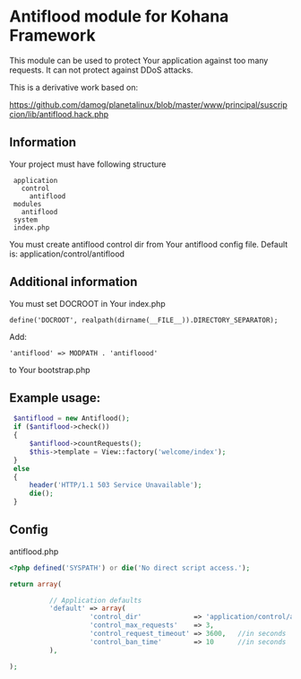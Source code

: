 # Antiflood module for Kohana Framework

This module can be used to protect Your application against too many requests.
It can not protect against DDoS attacks.

This is a derivative work based on:

https://github.com/damog/planetalinux/blob/master/www/principal/suscripcion/lib/antiflood.hack.php


## Information

Your project must have following structure

```
 application
   control
     antiflood
 modules
   antiflood
 system
 index.php
```

You must create antiflood control dir from Your antiflood config file. Default
is: application/control/antiflood

## Additional information

You must set DOCROOT in Your index.php

` define('DOCROOT', realpath(dirname(__FILE__)).DIRECTORY_SEPARATOR); `

Add:

` 'antiflood' => MODPATH . 'antifloood' `

to Your bootstrap.php

## Example usage:

```php
 $antiflood = new Antiflood();
 if ($antiflood->check())
 {
     $antiflood->countRequests();
     $this->template = View::factory('welcome/index');
 }
 else
 {
     header('HTTP/1.1 503 Service Unavailable');
     die();
 }

```


## Config

antiflood.php

```php
<?php defined('SYSPATH') or die('No direct script access.');

return array(

          // Application defaults
          'default' => array(
                    'control_dir'             => 'application/control/antiflood',
                    'control_max_requests'    => 3,
                    'control_request_timeout' => 3600,   //in seconds
                    'control_ban_time'        => 10      //in seconds
          ),

);
```

